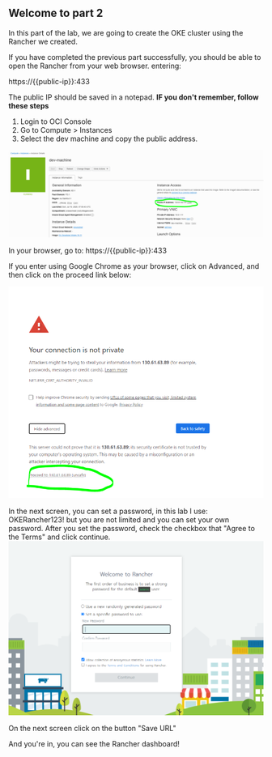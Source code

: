 ## Welcome to part 2 ##

In this part of the lab,
we are going to create the OKE cluster using the Rancher we created.

If you have completed the previous part successfully, you should be able to open 
the Rancher from your web browser. entering: 

https://{{public-ip}}:433
  
The public IP should be saved in a notepad.
**IF you don't remember, follow these steps**
1. Login to OCI Console
2. Go to Compute > Instances
3. Select the dev machine and copy the public address. 

![image](https://github.com/deton57/oke-labs/blob/master/oke-rancher/screenshots/public-ip.PNG)


In your browser, go to: 
https://{{public-ip}}:433
  

If you enter using Google Chrome as your browser, 
click on Advanced, and then click on the proceed link below:

![image](https://github.com/deton57/oke-labs/blob/master/oke-rancher/screenshots/rancher-home-sec.PNG)

In the next screen, you can set a password, 
in this lab I use: OKERancher123!
but you are not limited and you can set your own password.
After you set the password, check the checkbox that "Agree to the Terms"
and click continue.
![image](https://github.com/deton57/oke-labs/blob/master/oke-rancher/screenshots/rancher-login.PNG)

On the next screen click on the button
"Save URL"

And you're in, you can see the Rancher dashboard! 



